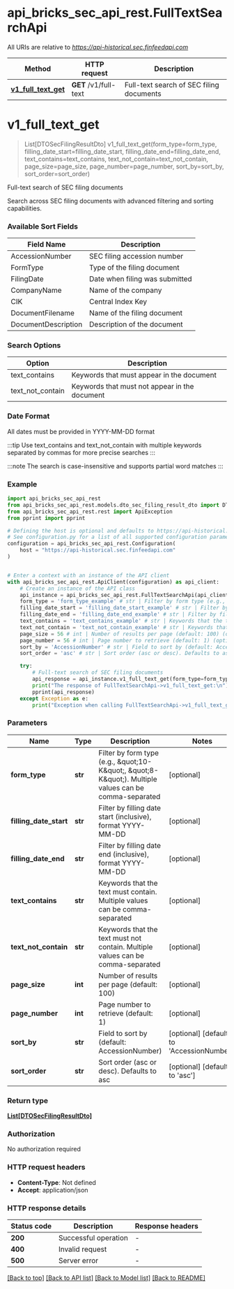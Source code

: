 # api_bricks_sec_api_rest.FullTextSearchApi

All URIs are relative to *https://api-historical.sec.finfeedapi.com*

Method | HTTP request | Description
------------- | ------------- | -------------
[**v1_full_text_get**](FullTextSearchApi.md#v1_full_text_get) | **GET** /v1/full-text | Full-text search of SEC filing documents


# **v1_full_text_get**
> List[DTOSecFilingResultDto] v1_full_text_get(form_type=form_type, filling_date_start=filling_date_start, filling_date_end=filling_date_end, text_contains=text_contains, text_not_contain=text_not_contain, page_size=page_size, page_number=page_number, sort_by=sort_by, sort_order=sort_order)

Full-text search of SEC filing documents

Search across SEC filing documents with advanced filtering and sorting capabilities.

### Available Sort Fields

Field Name | Description
-----------|-------------
AccessionNumber | SEC filing accession number
FormType | Type of the filing document
FilingDate | Date when filing was submitted
CompanyName | Name of the company
CIK | Central Index Key
DocumentFilename | Name of the filing document
DocumentDescription | Description of the document

### Search Options

Option | Description
--------|-------------
text_contains | Keywords that must appear in the document
text_not_contain | Keywords that must not appear in the document

### Date Format
All dates must be provided in YYYY-MM-DD format

:::tip
Use text_contains and text_not_contain with multiple keywords separated by commas for more precise searches
:::

:::note
The search is case-insensitive and supports partial word matches
:::

### Example


```python
import api_bricks_sec_api_rest
from api_bricks_sec_api_rest.models.dto_sec_filing_result_dto import DTOSecFilingResultDto
from api_bricks_sec_api_rest.rest import ApiException
from pprint import pprint

# Defining the host is optional and defaults to https://api-historical.sec.finfeedapi.com
# See configuration.py for a list of all supported configuration parameters.
configuration = api_bricks_sec_api_rest.Configuration(
    host = "https://api-historical.sec.finfeedapi.com"
)


# Enter a context with an instance of the API client
with api_bricks_sec_api_rest.ApiClient(configuration) as api_client:
    # Create an instance of the API class
    api_instance = api_bricks_sec_api_rest.FullTextSearchApi(api_client)
    form_type = 'form_type_example' # str | Filter by form type (e.g., \"10-K\", \"8-K\"). Multiple values can be comma-separated (optional)
    filling_date_start = 'filling_date_start_example' # str | Filter by filling date start (inclusive), format YYYY-MM-DD (optional)
    filling_date_end = 'filling_date_end_example' # str | Filter by filling date end (inclusive), format YYYY-MM-DD (optional)
    text_contains = 'text_contains_example' # str | Keywords that the text must contain. Multiple values can be comma-separated (optional)
    text_not_contain = 'text_not_contain_example' # str | Keywords that the text must not contain. Multiple values can be comma-separated (optional)
    page_size = 56 # int | Number of results per page (default: 100) (optional)
    page_number = 56 # int | Page number to retrieve (default: 1) (optional)
    sort_by = 'AccessionNumber' # str | Field to sort by (default: AccessionNumber) (optional) (default to 'AccessionNumber')
    sort_order = 'asc' # str | Sort order (asc or desc). Defaults to asc (optional) (default to 'asc')

    try:
        # Full-text search of SEC filing documents
        api_response = api_instance.v1_full_text_get(form_type=form_type, filling_date_start=filling_date_start, filling_date_end=filling_date_end, text_contains=text_contains, text_not_contain=text_not_contain, page_size=page_size, page_number=page_number, sort_by=sort_by, sort_order=sort_order)
        print("The response of FullTextSearchApi->v1_full_text_get:\n")
        pprint(api_response)
    except Exception as e:
        print("Exception when calling FullTextSearchApi->v1_full_text_get: %s\n" % e)
```



### Parameters


Name | Type | Description  | Notes
------------- | ------------- | ------------- | -------------
 **form_type** | **str**| Filter by form type (e.g., \&quot;10-K\&quot;, \&quot;8-K\&quot;). Multiple values can be comma-separated | [optional] 
 **filling_date_start** | **str**| Filter by filling date start (inclusive), format YYYY-MM-DD | [optional] 
 **filling_date_end** | **str**| Filter by filling date end (inclusive), format YYYY-MM-DD | [optional] 
 **text_contains** | **str**| Keywords that the text must contain. Multiple values can be comma-separated | [optional] 
 **text_not_contain** | **str**| Keywords that the text must not contain. Multiple values can be comma-separated | [optional] 
 **page_size** | **int**| Number of results per page (default: 100) | [optional] 
 **page_number** | **int**| Page number to retrieve (default: 1) | [optional] 
 **sort_by** | **str**| Field to sort by (default: AccessionNumber) | [optional] [default to &#39;AccessionNumber&#39;]
 **sort_order** | **str**| Sort order (asc or desc). Defaults to asc | [optional] [default to &#39;asc&#39;]

### Return type

[**List[DTOSecFilingResultDto]**](DTOSecFilingResultDto.md)

### Authorization

No authorization required

### HTTP request headers

 - **Content-Type**: Not defined
 - **Accept**: application/json

### HTTP response details

| Status code | Description | Response headers |
|-------------|-------------|------------------|
**200** | Successful operation |  -  |
**400** | Invalid request |  -  |
**500** | Server error |  -  |

[[Back to top]](#) [[Back to API list]](../README.md#documentation-for-api-endpoints) [[Back to Model list]](../README.md#documentation-for-models) [[Back to README]](../README.md)

